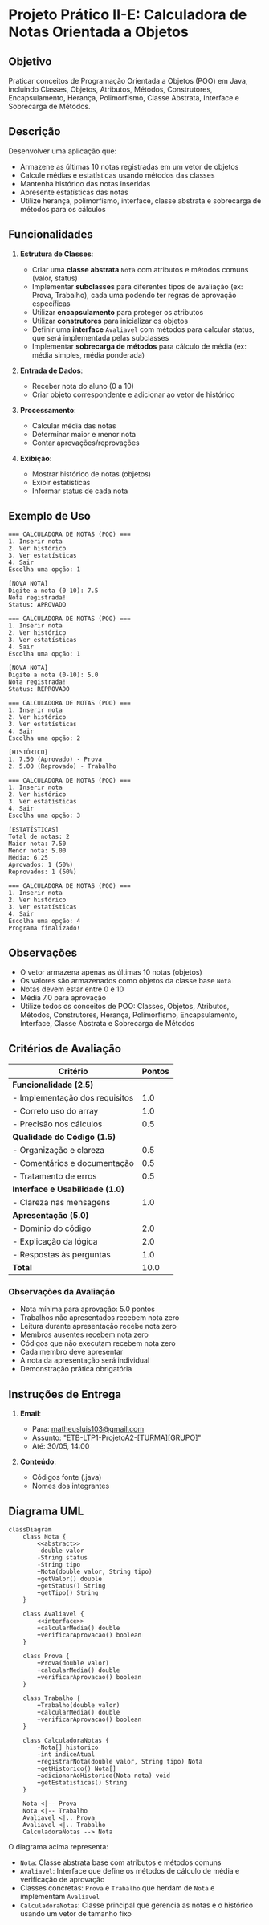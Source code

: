 # Projeto Prático II-E: Calculadora de Notas Orientada a Objetos

## Objetivo
Praticar conceitos de Programação Orientada a Objetos (POO) em Java, incluindo Classes, Objetos, Atributos, Métodos, Construtores, Encapsulamento, Herança, Polimorfismo, Classe Abstrata, Interface e Sobrecarga de Métodos.

## Descrição
Desenvolver uma aplicação que:
- Armazene as últimas 10 notas registradas em um vetor de objetos
- Calcule médias e estatísticas usando métodos das classes
- Mantenha histórico das notas inseridas
- Apresente estatísticas das notas
- Utilize herança, polimorfismo, interface, classe abstrata e sobrecarga de métodos para os cálculos

## Funcionalidades
1. **Estrutura de Classes**:
   - Criar uma **classe abstrata** `Nota` com atributos e métodos comuns (valor, status)
   - Implementar **subclasses** para diferentes tipos de avaliação (ex: Prova, Trabalho), cada uma podendo ter regras de aprovação específicas
   - Utilizar **encapsulamento** para proteger os atributos
   - Utilizar **construtores** para inicializar os objetos
   - Definir uma **interface** `Avaliavel` com métodos para calcular status, que será implementada pelas subclasses
   - Implementar **sobrecarga de métodos** para cálculo de média (ex: média simples, média ponderada)

2. **Entrada de Dados**:
   - Receber nota do aluno (0 a 10)
   - Criar objeto correspondente e adicionar ao vetor de histórico

3. **Processamento**:
   - Calcular média das notas
   - Determinar maior e menor nota
   - Contar aprovações/reprovações

4. **Exibição**:
   - Mostrar histórico de notas (objetos)
   - Exibir estatísticas
   - Informar status de cada nota

## Exemplo de Uso
```
=== CALCULADORA DE NOTAS (POO) ===
1. Inserir nota
2. Ver histórico
3. Ver estatísticas
4. Sair
Escolha uma opção: 1

[NOVA NOTA]
Digite a nota (0-10): 7.5
Nota registrada!
Status: APROVADO

=== CALCULADORA DE NOTAS (POO) ===
1. Inserir nota
2. Ver histórico
3. Ver estatísticas
4. Sair
Escolha uma opção: 1

[NOVA NOTA]
Digite a nota (0-10): 5.0
Nota registrada!
Status: REPROVADO

=== CALCULADORA DE NOTAS (POO) ===
1. Inserir nota
2. Ver histórico
3. Ver estatísticas
4. Sair
Escolha uma opção: 2

[HISTÓRICO]
1. 7.50 (Aprovado) - Prova
2. 5.00 (Reprovado) - Trabalho

=== CALCULADORA DE NOTAS (POO) ===
1. Inserir nota
2. Ver histórico
3. Ver estatísticas
4. Sair
Escolha uma opção: 3

[ESTATÍSTICAS]
Total de notas: 2
Maior nota: 7.50
Menor nota: 5.00
Média: 6.25
Aprovados: 1 (50%)
Reprovados: 1 (50%)

=== CALCULADORA DE NOTAS (POO) ===
1. Inserir nota
2. Ver histórico
3. Ver estatísticas
4. Sair
Escolha uma opção: 4
Programa finalizado!
```

## Observações
- O vetor armazena apenas as últimas 10 notas (objetos)
- Os valores são armazenados como objetos da classe base `Nota`
- Notas devem estar entre 0 e 10
- Média 7.0 para aprovação
- Utilize todos os conceitos de POO: Classes, Objetos, Atributos, Métodos, Construtores, Herança, Polimorfismo, Encapsulamento, Interface, Classe Abstrata e Sobrecarga de Métodos

## Critérios de Avaliação
| Critério                               | Pontos |
|---------------------------------------|--------|
| **Funcionalidade (2.5)**              |        |
| - Implementação dos requisitos        | 1.0    |
| - Correto uso do array               | 1.0    |
| - Precisão nos cálculos              | 0.5    |
| **Qualidade do Código (1.5)**         |        |
| - Organização e clareza              | 0.5    |
| - Comentários e documentação         | 0.5    |
| - Tratamento de erros               | 0.5    |
| **Interface e Usabilidade (1.0)**     |        |
| - Clareza nas mensagens             | 1.0    |
| **Apresentação (5.0)**                |        |
| - Domínio do código                 | 2.0    |
| - Explicação da lógica              | 2.0    |
| - Respostas às perguntas            | 1.0    |
| **Total**                             | 10.0   |

### Observações da Avaliação
- Nota mínima para aprovação: 5.0 pontos
- Trabalhos não apresentados recebem nota zero
- Leitura durante apresentação recebe nota zero
- Membros ausentes recebem nota zero
- Códigos que não executam recebem nota zero
- Cada membro deve apresentar
- A nota da apresentação será individual
- Demonstração prática obrigatória

## Instruções de Entrega
1. **Email**:
   - Para: matheusluis103@gmail.com
   - Assunto: "ETB-LTP1-ProjetoA2-[TURMA][GRUPO]"
   - Até: 30/05, 14:00

2. **Conteúdo**:
   - Códigos fonte (.java)
   - Nomes dos integrantes
   
## Diagrama UML
```mermaid
classDiagram
    class Nota {
        <<abstract>>
        -double valor
        -String status
        -String tipo
        +Nota(double valor, String tipo)
        +getValor() double
        +getStatus() String
        +getTipo() String
    }

    class Avaliavel {
        <<interface>>
        +calcularMedia() double
        +verificarAprovacao() boolean
    }

    class Prova {
        +Prova(double valor)
        +calcularMedia() double
        +verificarAprovacao() boolean
    }

    class Trabalho {
        +Trabalho(double valor)
        +calcularMedia() double
        +verificarAprovacao() boolean
    }

    class CalculadoraNotas {
        -Nota[] historico
        -int indiceAtual
        +registrarNota(double valor, String tipo) Nota
        +getHistorico() Nota[]
        +adicionarAoHistorico(Nota nota) void
        +getEstatisticas() String
    }

    Nota <|-- Prova
    Nota <|-- Trabalho
    Avaliavel <|.. Prova
    Avaliavel <|.. Trabalho
    CalculadoraNotas --> Nota
```

O diagrama acima representa:
- `Nota`: Classe abstrata base com atributos e métodos comuns
- `Avaliavel`: Interface que define os métodos de cálculo de média e verificação de aprovação
- Classes concretas: `Prova` e `Trabalho` que herdam de `Nota` e implementam `Avaliavel`
- `CalculadoraNotas`: Classe principal que gerencia as notas e o histórico usando um vetor de tamanho fixo
